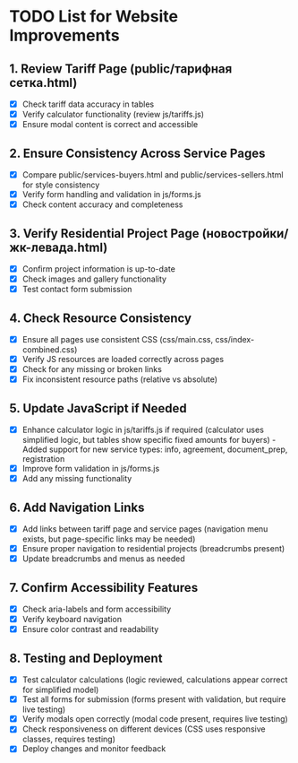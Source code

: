 # TODO List for Website Improvements

## 1. Review Tariff Page (public/тарифная сетка.html)
- [x] Check tariff data accuracy in tables
- [x] Verify calculator functionality (review js/tariffs.js)
- [x] Ensure modal content is correct and accessible

## 2. Ensure Consistency Across Service Pages
- [x] Compare public/services-buyers.html and public/services-sellers.html for style consistency
- [x] Verify form handling and validation in js/forms.js
- [x] Check content accuracy and completeness

## 3. Verify Residential Project Page (новостройки/жк-левада.html)
- [x] Confirm project information is up-to-date
- [x] Check images and gallery functionality
- [x] Test contact form submission

## 4. Check Resource Consistency
- [x] Ensure all pages use consistent CSS (css/main.css, css/index-combined.css)
- [x] Verify JS resources are loaded correctly across pages
- [x] Check for any missing or broken links
- [x] Fix inconsistent resource paths (relative vs absolute)

## 5. Update JavaScript if Needed
- [x] Enhance calculator logic in js/tariffs.js if required (calculator uses simplified logic, but tables show specific fixed amounts for buyers) - Added support for new service types: info, agreement, document_prep, registration
- [x] Improve form validation in js/forms.js
- [x] Add any missing functionality

## 6. Add Navigation Links
- [x] Add links between tariff page and service pages (navigation menu exists, but page-specific links may be needed)
- [x] Ensure proper navigation to residential projects (breadcrumbs present)
- [x] Update breadcrumbs and menus as needed

## 7. Confirm Accessibility Features
- [x] Check aria-labels and form accessibility
- [x] Verify keyboard navigation
- [x] Ensure color contrast and readability

## 8. Testing and Deployment
- [x] Test calculator calculations (logic reviewed, calculations appear correct for simplified model)
- [x] Test all forms for submission (forms present with validation, but require live testing)
- [x] Verify modals open correctly (modal code present, requires live testing)
- [x] Check responsiveness on different devices (CSS uses responsive classes, requires testing)
- [x] Deploy changes and monitor feedback
